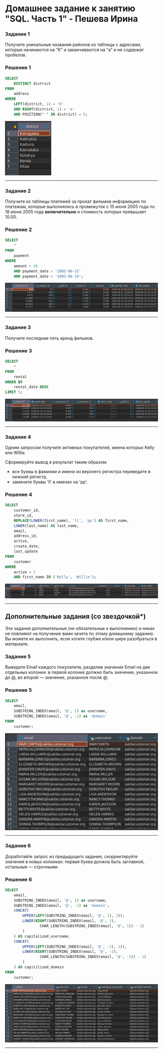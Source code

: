 # Домашнее задание к занятию "SQL. Часть 1" - Пешева Ирина


### Задание 1

Получите уникальные названия районов из таблицы с адресами, которые начинаются на “K” и заканчиваются на “a” и не содержат пробелов.

### Решение 1

```sql
SELECT
	DISTINCT district
FROM
	address
WHERE
	LEFT(district, 1) = 'K'
	AND RIGHT(district, 1) = 'a'
	AND POSITION(" " IN district) = 0;
```

![Alt text](img/12.3.1.png)

---
### Задание 2

Получите из таблицы платежей за прокат фильмов информацию по платежам, которые выполнялись в промежуток с 15 июня 2005 года по 18 июня 2005 года **включительно** и стоимость которых превышает 10.00.

### Решение 2

```sql
SELECT
	*
FROM
	payment
WHERE
	amount > 10
	AND payment_date > '2005-06-15'
	AND payment_date < '2005-06-19';
```

![Alt text](img/12.3.2.png)

---
### Задание 3

Получите последние пять аренд фильмов.

### Решение 3

```sql
SELECT
	*
FROM
	rental
ORDER BY
	rental_date DESC
LIMIT 5;
```

![Alt text](img/12.3.3.png)

---

### Задание 4

Одним запросом получите активных покупателей, имена которых Kelly или Willie. 

Сформируйте вывод в результат таким образом:
- все буквы в фамилии и имени из верхнего регистра переведите в нижний регистр,
- замените буквы 'll' в именах на 'pp'.


### Решение 4

```sql
SELECT
	customer_id,
	store_id,
	REPLACE(LOWER(first_name), 'll', 'pp') AS first_name,
	LOWER(last_name) AS last_name,
	email,
	address_id,
	active,
	create_date,
	last_update
FROM
	customer
WHERE
	active = 1
	AND first_name IN ('Kelly', 'Willie');
```

![Alt text](img/12.3.4.png)

---

## Дополнительные задания (со звездочкой*)

Эти задания дополнительные (не обязательные к выполнению) и никак не повлияют на получение вами зачета по этому домашнему заданию. Вы можете их выполнить, если хотите глубже и/или шире разобраться в материале.

### Задание 5

Выведите Email каждого покупателя, разделив значение Email на две отдельных колонки: в первой колонке должно быть значение, указанное до @, во второй — значение, указанное после @.

### Решение 5

```sql
SELECT
	email,
	SUBSTRING_INDEX(email, '@', 1) as username,
	SUBSTRING_INDEX(email, '@', -1) as 'domain'
FROM
	customer;
```

![Alt text](img/12.3.5.png)

---

### Задание 6

Доработайте запрос из предыдущего задания, скорректируйте значения в новых колонках: первая буква должна быть заглавной, остальные — строчными.

### Решение 6

```sql
SELECT
	email,
	SUBSTRING_INDEX(email, '@', 1) as username,
	SUBSTRING_INDEX(email, '@', -1) as 'domain',
	CONCAT(
		UPPER(LEFT(SUBSTRING_INDEX(email, '@', 1), 1)), 
		LOWER(RIGHT(SUBSTRING_INDEX(email, '@', 1), 
				CHAR_LENGTH(SUBSTRING_INDEX(email, '@', 1)) - 1)
		)
	) AS capitalized_username,
	CONCAT(
		UPPER(LEFT(SUBSTRING_INDEX(email, '@', -1), 1)), 
		LOWER(RIGHT(SUBSTRING_INDEX(email, '@', -1), 
				CHAR_LENGTH(SUBSTRING_INDEX(email, '@', -1)) - 1)
		)
	) AS capitilized_domain
FROM
	customer;
```

![Alt text](img/12.3.6.png)

---